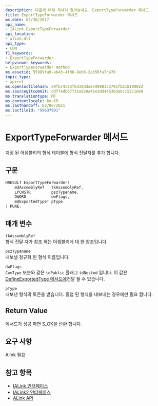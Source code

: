 ```yaml
---
description: 다음에 대해 자세히 알아보세요. ExportTypeForwarder 메서드
title: ExportTypeForwarder 메서드
ms.date: 03/30/2017
api_name:
- IALink.ExportTypeForwarder
api_location:
- alink.dll
api_type:
- COM
f1_keywords:
- ExportTypeForwarder
helpviewer_keywords:
- ExportTypeForwarder method
ms.assetid: 55989fa9-ab43-4f08-8eb6-2eb56fa7ca76
topic_type:
- apiref
ms.openlocfilehash: 59fb74c83f6d30dda87d908353795fb218190022
ms.sourcegitcommit: ddf7edb67715a5b9a45e3dd44536dabc153c1de0
ms.translationtype: MT
ms.contentlocale: ko-KR
ms.lasthandoff: 02/06/2021
ms.locfileid: "99637991"
---
```

# <a name="exporttypeforwarder-method"></a>ExportTypeForwarder 메서드

지정 된 어셈블리의 형식 테이블에 형식 전달자를 추가 합니다.  
  
## <a name="syntax"></a>구문  
  
```cpp  
HRESULT ExportTypeForwarder(  
    mdAssemblyRef   tkAssemblyRef,  
    LPCWSTR         pszTypename,  
    DWORD           dwFlags,  
    mdExportedType* pType  
) PURE;  
```  
  
## <a name="parameters"></a>매개 변수  

 `tkAssemblyRef`  
 형식 전달 자가 참조 하는 어셈블리에 대 한 참조입니다.  
  
 `pszTypename`  
 내보낼 정규화 된 형식 이름입니다.  
  
 `dwFlags`  
 `ComType` 또는와 같은 `tdPublic` 플래그 `tdNested` 입니다. 이 값은 [DefineExportedType 메서드에](../metadata/imetadataassemblyemit-defineexportedtype-method.md)전달 될 수 있습니다.  
  
 `pType`  
 내보낸 형식의 토큰을 받습니다. 중첩 된 형식을 내보내는 경우에만 필요 합니다.  
  
## <a name="return-value"></a>Return Value  

 메서드가 성공 하면 S_OK을 반환 합니다.  
  
## <a name="requirements"></a>요구 사항  

 Alink 필요  
  
## <a name="see-also"></a>참고 항목

- [IALink 인터페이스](ialink-interface.md)
- [IALink2 인터페이스](ialink2-interface.md)
- [ALink API](index.md)
